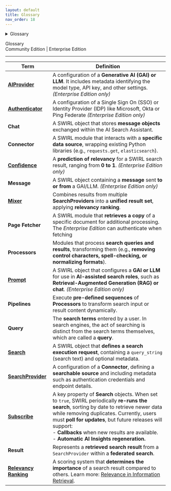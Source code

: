 ```yaml
---
layout: default
title: Glossary
nav_order: 18
---
```

<details markdown="block">
  <summary>
    Glossary
  </summary>
  {: .text-delta }
- TOC
{:toc}
</details>

<span class="big-text">Glossary</span><br/><span class="med-text">Community Edition | Enterprise Edition</span>

---

| **Term** | **Definition** |
|----------|----------------|
| [**AIProvider**](AI-Search#managing-ai-providers) | A configuration of a **Generative AI (GAI) or LLM**. It includes metadata identifying the model type, API key, and other settings. *(Enterprise Edition only)* |
| [**Authenticator**](AI-Search#connecting-to-other-authentication-systems) | A configuration of a Single Sign On (SSO) or Identity Provider (IDP) like Microsoft, Okta or Ping Federate *(Enterprise Edition only)* | 
| **Chat** | A SWIRL object that stores **message objects** exchanged within the AI Search Assistant. | 
| **Connector** | A SWIRL module that interacts with a **specific data source**, wrapping existing Python libraries (e.g., `requests.get`, `elasticsearch`). |
| [**Confidence**](User-Guide-Enterprise#confidence-scores) | A **prediction of relevancy** for a SWIRL search result, ranging from **0 to 1**. *(Enterprise Edition only)* |
| **Message** | A SWIRL object containing a **message** sent **to or from** a GAI/LLM. *(Enterprise Edition only)* |
| [**Mixer**](Developer-Reference#mixers-1) | Combines results from multiple **SearchProviders** into a **unified result set**, applying **relevancy ranking**. |
| **Page Fetcher** | A SWIRL module that **retrieves a copy** of a specific document for additional processing. The *Enterprise Edition* can authenticate when fetching |  
| **Processors** | Modules that process **search queries and results**, transforming them (e.g., **removing control characters, spell-checking, or normalizing formats**). |
| [**Prompt**](User-Guide-Enterprise#customizing-prompts) | A SWIRL object that configures a **GAI or LLM** for use in **AI-assisted search roles**, such as **Retrieval-Augmented Generation (RAG) or chat**. *(Enterprise Edition only)* |
| **Pipelines** | Execute **pre-defined sequences** of **Processors** to transform search input or result content dynamically. |
| **Query** | The **search terms** entered by a user. In search engines, the act of searching is distinct from the search terms themselves, which are called a **query**. |
| [**Search**](Developer-Guide#manage-search-objects) | A SWIRL object that **defines a search execution request**, containing a `query_string` (search text) and optional metadata. |
| [**SearchProvider**](SP-Guide) | A configuration of a **Connector**, defining a **searchable source** and including metadata such as authentication credentials and endpoint details. |
| [**Subscribe**](Developer-Guide#subscribe-to-a-search) | A key property of **Search** objects. When set to `true`, SWIRL periodically **re-runs the search**, sorting by date to retrieve newer data while removing duplicates. Currently, users must **poll for updates**, but future releases will support: <br> - **Callbacks** when new results are available. <br> - **Automatic AI Insights regeneration.** |
| **Result** | Represents a **retrieved search result** from a `SearchProvider` within a **federated search**. |
| [**Relevancy Ranking**](User-Guide#relevancy-ranking) | A scoring system that **determines the importance** of a search result compared to others. Learn more: [Relevance in Information Retrieval](https://en.wikipedia.org/wiki/Relevance_(information_retrieval)). |
